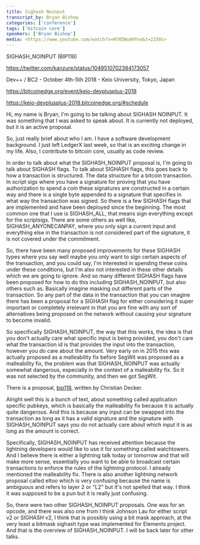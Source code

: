 ```yaml
---
title: Sighash Noinput
transcript_by: Bryan Bishop
categories: ['conference']
tags: ['bitcoin core']
speakers: ['Bryan Bishop']
media: <https://www.youtube.com/watch?v=HlMZWvAHYno&t=2250s>
---
```


SIGHASH\_NOINPUT (BIP118)

<https://twitter.com/kanzure/status/1049510702384173057>


Dev++ / BC2 - October 4th-5th  2018 - Keio University, Tokyo, Japan

<https://bitcoinedge.org/event/keio-devplusplus-2018>

<https://keio-devplusplus-2018.bitcoinedge.org/#schedule>

Hi, my name is Bryan, I'm going to be talking about SIGHASH NOINPUT. It was something that I was asked to speak about. It is currently not deployed, but it is an active proposal.

So, just really brief about who I am.  I have a software development background. I just left LedgerX last week, so that is an exciting change in my life.  Also, I contribute to bitcoin core, usually as code review.

In order to talk about what the SIGHASH\_NOINPUT proposal is, I'm going to talk about SIGHASH flags.  To talk about SIGHASH flags, this goes back to how a transaction is structured.  The data structure for a bitcoin transaction. In script sigs where you have a signature for proving that you have authorization to spend a coin these signatures are constructed in a certain way and there is a single byte appended to a signature that specifies in what way the transaction was signed. So there is a few SIGHASH flags that are implemented and have been deployed since the beginning. The most common one that I use is SIGHASH\_ALL, that means sign everything except for the scriptsigs.  There are some others as well like, SIGHASH\_ANYONECANPAY, where you only sign a current input and everything else in the transaction is not considered part of the signature, it is not covered under the commitment.

So, there have been many proposed improvements for these SIGHASH types where you say well maybe you only want to sign certain aspects of the transaction, and you could say, I'm interested in spending these coins under these conditions, but I'm also not interested in these other details which we are going to ignore. And so many different SIGHASH flags have been proposed for how to do this including SIGHASH\_NOINPUT, but also others such as. Basically imagine masking out different parts of the transaction.  So any part of the data in the transaction that you can imagine there has been a proposal for a SIGHASH flag for either considering it super important or completely irrelevant in that you are fine with any sort of alternatives being proposed on the network without causing your signature to become invalid.

So specifically SIGHASH\_NOINPUT, the way that this works, the idea is that you don't actually care what specific input is being provided, you don't care what the transaction id is that provides the input into the transaction, however you do care about the amount. Very early on in 2015 this was actually proposed as a malleability fix before SegWit was proposed as a malleability fix, the problem was that SIGHASH\_NOINPUT was actually somewhat dangerous, especially in the context of a malleability fix. So it was not selected by the community, and then we got SegWit.

There is a proposal, [bip118](https://github.com/bitcoin/bips/blob/master/bip-0118.mediawiki), written by Christian Decker.

Alright well this is a bunch of text, about something called application specific pubkeys, which is basically the malleability fix because it is actually quite dangerous. And this is because any input can be swapped into the transaction as long as it has a valid signature and the signature with SIGHASH\_NOINPUT says you do not actually care about which input it is as long as the amount is correct.

Specifically, SIGHASH\_NOINPUT has received attention because the lightning developers would like to use it for something called watchtowers.  And I believe there is either a lightning talk today or tomorrow and that will make more sense, essentially you want to be able to broadcast certain transactions to enforce the rules of the lightning protocol.  I already mentioned the malleability fix. There is also another lightning network proposal called eltoo which is very confusing because the name is ambiguous and refers to layer 2 or "L2" but it's not spelled that way.  I think it was supposed to be a pun but it is really just confusing.

So, there were two other SIGHASH\_NOINPUT proposals. One was for an opcode, and there was also one from I think Johnson Lau for either script v2 or SIGHASH v2, I think that is possibly using a bit mask approach, at the very least a bitmask sighash type was implemented for Elements project.  And that is the overview of SIGHASH\_NOINPUT. I will be back later for other talks.
